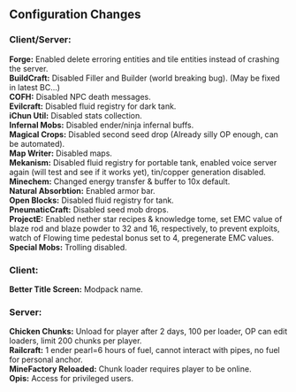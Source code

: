 ## Configuration Changes

### Client/Server:
**Forge:** Enabled delete erroring entities and tile entities instead of crashing the server.<br>
**BuildCraft:** Disabled Filler and Builder (world breaking bug). (May be fixed in latest BC…)<br>
**COFH:** Disabled NPC death messages.<br>
**Evilcraft:** Disabled fluid registry for dark tank.<br>
**iChun Util:** Disabled stats collection.<br>
**Infernal Mobs:** Disabled ender/ninja infernal buffs.<br>
**Magical Crops:** Disabled second seed drop (Already silly OP enough, can be automated).<br>
**Map Writer:** Disabled maps.<br>
**Mekanism:** Disabled fluid registry for portable tank, enabled voice server again (will test and see if it works yet), tin/copper generation disabled.<br>
**Minechem:** Changed energy transfer & buffer to 10x default.<br>
**Natural Absorbtion:** Enabled armor bar.<br>
**Open Blocks:** Disabled fluid registry for tank.<br>
**PneumaticCraft:** Disabled seed mob drops.<br>
**ProjectE:** Enabled nether star recipes & knowledge tome, set EMC value of blaze rod and blaze powder to 32 and 16, respectively, to prevent exploits, watch of Flowing time pedestal bonus set to 4, pregenerate EMC values.<br>
**Special Mobs:** Trolling disabled.

### Client:
**Better Title Screen:** Modpack name.

### Server:
**Chicken Chunks:** Unload for player after 2 days, 100 per loader, OP can edit loaders, limit 200 chunks per player.<br>
**Railcraft:** 1 ender pearl=6 hours of fuel, cannot interact with pipes, no fuel for personal anchor.<br>
**MineFactory Reloaded:** Chunk loader requires player to be online.<br>
**Opis:** Access for privileged users.
